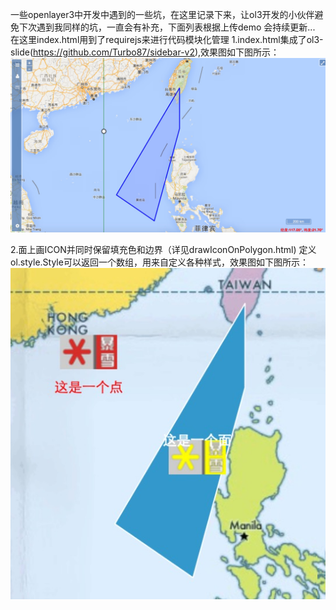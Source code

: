一些openlayer3中开发中遇到的一些坑，在这里记录下来，让ol3开发的小伙伴避免下次遇到我同样的坑，一直会有补充，下面列表根据上传demo
会持续更新...
在这里index.html用到了requirejs来进行代码模块化管理
1.index.html集成了ol3-slide(https://github.com/Turbo87/sidebar-v2),效果图如下图所示：
![image](https://github.com/alonso-ecit/ol3/blob/master/images/readme/index.png)

2.面上画ICON并同时保留填充色和边界（详见drawIconOnPolygon.html)
  定义ol.style.Style可以返回一个数组，用来自定义各种样式，效果图如下图所示：
   ![image](https://github.com/alonso-ecit/ol3/blob/master/images/readme/drawIconOnPolygon.png)

